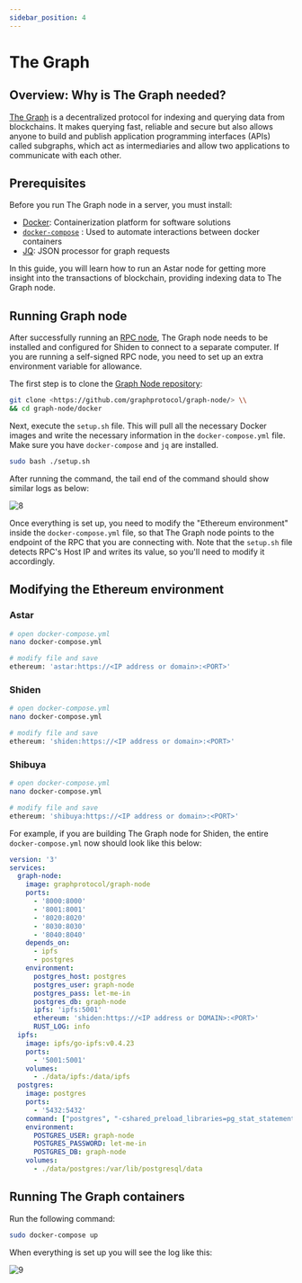 ```yaml
---
sidebar_position: 4
---
```


# The Graph

[The Graph]: https://thegraph.com/en/

## Overview: Why is The Graph needed?

[The Graph] is a decentralized protocol for indexing and querying data from blockchains. It makes querying fast, reliable and secure but also allows anyone to build and publish application programming interfaces (APIs) called subgraphs, which act as intermediaries and allow two applications to communicate with each other.

## Prerequisites

Before you run The Graph node in a server, you must install:

- [Docker](https://docs.docker.com/get-docker/): Containerization platform for software solutions
- [`docker-compose`](https://docs.docker.com/compose/install/) : Used to automate interactions between docker containers
- [JQ](https://stedolan.github.io/jq/download/): JSON processor for graph requests

In this guide, you will learn how to run an Astar node for getting more insight into the transactions of blockchain, providing indexing data to The Graph node.

## Running Graph node

After successfully running an [RPC node](https://docs.astar.network/docs/nodes/archive-node/), The Graph node needs to be installed and configured for Shiden to connect to a separate computer. If you are running a self-signed RPC node, you need to set up an extra environment variable for allowance.

The first step is to clone the [Graph Node repository](https://github.com/graphprotocol/graph-node/):

```sh
git clone <https://github.com/graphprotocol/graph-node/> \\
&& cd graph-node/docker
```

Next, execute the `setup.sh` file. This will pull all the necessary Docker images and write the necessary information in the `docker-compose.yml` file. Make sure you have `docker-compose` and `jq` are installed.

```sh
sudo bash ./setup.sh
```

After running the command, the tail end of the command should show similar logs as below:

![8](img/8.png)

Once everything is set up, you need to modify the "Ethereum environment" inside the `docker-compose.yml` file, so that The Graph node points to the endpoint of the RPC that you are connecting with. Note that the `setup.sh` file detects RPC's Host IP and writes its value, so you'll need to modify it accordingly.

## Modifying the Ethereum environment

### Astar

```sh
# open docker-compose.yml
nano docker-compose.yml

# modify file and save
ethereum: 'astar:https://<IP address or domain>:<PORT>'
```

### Shiden

```sh
# open docker-compose.yml
nano docker-compose.yml

# modify file and save
ethereum: 'shiden:https://<IP address or domain>:<PORT>'
```

### Shibuya

```sh
# open docker-compose.yml
nano docker-compose.yml

# modify file and save
ethereum: 'shibuya:https://<IP address or domain>:<PORT>'
```

For example, if you are building The Graph node for Shiden, the entire `docker-compose.yml` now should look like this below:

```yaml
version: '3'
services:
  graph-node:
    image: graphprotocol/graph-node
    ports:
      - '8000:8000'
      - '8001:8001'
      - '8020:8020'
      - '8030:8030'
      - '8040:8040'
    depends_on:
      - ipfs
      - postgres
    environment:
      postgres_host: postgres
      postgres_user: graph-node
      postgres_pass: let-me-in
      postgres_db: graph-node
      ipfs: 'ipfs:5001'
      ethereum: 'shiden:https://<IP address or DOMAIN>:<PORT>'
      RUST_LOG: info
  ipfs:
    image: ipfs/go-ipfs:v0.4.23
    ports:
      - '5001:5001'
    volumes:
      - ./data/ipfs:/data/ipfs
  postgres:
    image: postgres
    ports:
      - '5432:5432'
    command: ["postgres", "-cshared_preload_libraries=pg_stat_statements"]
    environment:
      POSTGRES_USER: graph-node
      POSTGRES_PASSWORD: let-me-in
      POSTGRES_DB: graph-node
    volumes:
      - ./data/postgres:/var/lib/postgresql/data
```

## Running The Graph containers

Run the following command:

```sh
sudo docker-compose up
```

When everything is set up you will see the log like this:

![9](img/9.png)
